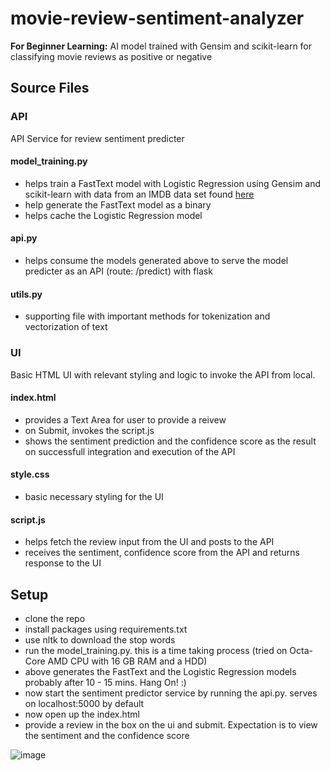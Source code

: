 # movie-review-sentiment-analyzer

**For Beginner Learning:** AI model trained with Gensim and scikit-learn for classifying movie reviews as positive or negative

## Source Files

### API
API Service for review sentiment predicter

#### model_training.py
- helps train a FastText model with Logistic Regression using Gensim and scikit-learn with data from an IMDB data set found [here](https://www.kaggle.com/datasets/lakshmi25npathi/imdb-dataset-of-50k-movie-reviews/)
- help generate the FastText model as a binary
- helps cache the Logistic Regression model
#### api.py
- helps consume the models generated above to serve the model predicter as an API (route: /predict) with flask
#### utils.py
- supporting file with important methods for tokenization and vectorization of text

### UI
Basic HTML UI with relevant styling and logic to invoke the API from local.
#### index.html
- provides a Text Area for user to provide a reivew
- on Submit, invokes the script.js
- shows the sentiment prediction and the confidence score as the result on successfull integration and execution of the API
#### style.css
- basic necessary styling for the UI
#### script.js
- helps fetch the review input from the UI and posts to the API
- receives the sentiment, confidence score from the API and returns response to the UI

## Setup

- clone the repo
- install packages using requirements.txt
- use nltk to download the stop words
- run the model_training.py. this is a time taking process (tried on Octa-Core AMD CPU with 16 GB RAM and a HDD)
- above generates the FastText and the Logistic Regression models probably after 10 - 15 mins. Hang On! :)
- now start the sentiment predictor service by running the api.py. serves on localhost:5000 by default
- now open up the index.html
- provide a review in the box on the ui and submit. Expectation is to view the sentiment and the confidence score

![image](https://github.com/geoking41/movie-review-sentiment-analyzer/assets/26020419/3de74355-a93b-4926-b4ae-926a767c7519)

